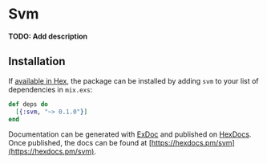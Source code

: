 # Svm

**TODO: Add description**

## Installation

If [available in Hex](https://hex.pm/docs/publish), the package can be installed
by adding `svm` to your list of dependencies in `mix.exs`:

```elixir
def deps do
  [{:svm, "~> 0.1.0"}]
end
```

Documentation can be generated with [ExDoc](https://github.com/elixir-lang/ex_doc)
and published on [HexDocs](https://hexdocs.pm). Once published, the docs can
be found at [https://hexdocs.pm/svm](https://hexdocs.pm/svm).

